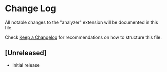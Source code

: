 # Change Log

All notable changes to the "analyzer" extension will be documented in this file.

Check [Keep a Changelog](http://keepachangelog.com/) for recommendations on how to structure this file.

## [Unreleased]

- Initial release